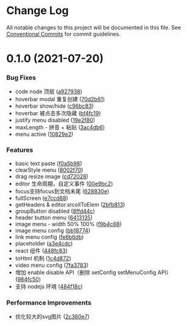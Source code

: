 # Change Log

All notable changes to this project will be documented in this file.
See [Conventional Commits](https://conventionalcommits.org) for commit guidelines.

# 0.1.0 (2021-07-20)


### Bug Fixes

* code node 顶层 ([a927938](https://github.com/wangeditor-team/we-2021/commit/a9279388f14212319505f6a5da300cd15e81c214))
* hoverbar modal 重复创建 ([70d2b61](https://github.com/wangeditor-team/we-2021/commit/70d2b618a0662c88cd5e6691f513009726ce1b9b))
* hoverbar show/hide ([c96bc83](https://github.com/wangeditor-team/we-2021/commit/c96bc8378939fecd78807fea4f2b7e1eec2a9ea0))
* hoverbar 被点击多次隐藏 ([bf4fc19](https://github.com/wangeditor-team/we-2021/commit/bf4fc193847e8caba3a67c8dd152eae4f1950c4f))
* justify menu disabled ([19e2f80](https://github.com/wangeditor-team/we-2021/commit/19e2f8008a435101c6ecd4d4a7eadd423cb1070f))
* maxLength - 拼音 + 粘贴 ([3ac4db6](https://github.com/wangeditor-team/we-2021/commit/3ac4db6d78cbe7a8d1fe19747deb0a17edd9b552))
* menu active ([10829e2](https://github.com/wangeditor-team/we-2021/commit/10829e2e9e1d864d4900821ee3d5fa516b8cca2a))


### Features

* basic text paste ([f0a5b98](https://github.com/wangeditor-team/we-2021/commit/f0a5b980c95fa1e2fc59a898c6e0d0723c276c28))
* clearStyle menu ([8002f70](https://github.com/wangeditor-team/we-2021/commit/8002f707ed04b914180ec36fdca0edf48c815e01))
* drag resize image ([cd72028](https://github.com/wangeditor-team/we-2021/commit/cd72028f1786e2e53079ad5cbef1b8569731ca79))
* editor 生命周期，自定义事件 ([00e9bc2](https://github.com/wangeditor-team/we-2021/commit/00e9bc2cfcb8b622764db1c76394491d72ffd93e))
* focus支持focus到文档末尾 ([628830e](https://github.com/wangeditor-team/we-2021/commit/628830ef06ff85b3e67001ce30dd9e0557b0aa28))
* fullScreen ([e7ccd88](https://github.com/wangeditor-team/we-2021/commit/e7ccd88a7dd58f64b7bd484de428e3a76cc994f7))
* getHeaders & editor.srcollToElem ([2bfb813](https://github.com/wangeditor-team/we-2021/commit/2bfb813e4957f080c6676ec38f8f051275cdf44a))
* groupButton disabled ([8ffd44c](https://github.com/wangeditor-team/we-2021/commit/8ffd44c9a44758e951ca7bd02dd46746fcac1c03))
* header button menu ([6413135](https://github.com/wangeditor-team/we-2021/commit/64131354d54705e11fd6992fcf5a4389371c3560))
* image menu - width 50% 100% ([f9b4c68](https://github.com/wangeditor-team/we-2021/commit/f9b4c68dff3232b50491b07949c20eb4c18baa6b))
* image menu config ([bb18774](https://github.com/wangeditor-team/we-2021/commit/bb187740e9703b4a76cde4f5e4d32ac714aa793a))
* link menu config ([fe6b6db](https://github.com/wangeditor-team/we-2021/commit/fe6b6db62086a5014c25ea96aa9308c2028a5b60))
* placeholder ([a3e4cdc](https://github.com/wangeditor-team/we-2021/commit/a3e4cdcd474063e4f436327aaf4074bb2126d941))
* react 组件 ([448fc83](https://github.com/wangeditor-team/we-2021/commit/448fc838d64dbef52cbcddde0e98eb021d8a9122))
* toHtml 机制 ([1c4d872](https://github.com/wangeditor-team/we-2021/commit/1c4d8729f84aaab6a448f23064b34a20596305e9))
* video menu config ([7fa3783](https://github.com/wangeditor-team/we-2021/commit/7fa3783c42aa83f7d53c8be34be3c8b7c8a64754))
* 增加 enable disable API（删除 setConfig setMenuConfig API） ([984fc50](https://github.com/wangeditor-team/we-2021/commit/984fc50520061fc34ea08f4136bdeb93dee46564))
* 支持 nodejs 环境 ([484f18c](https://github.com/wangeditor-team/we-2021/commit/484f18c3abc70d19e51c556f48491c18d390b1e1))


### Performance Improvements

* 优化较大的svg图片 ([2c360e7](https://github.com/wangeditor-team/we-2021/commit/2c360e7628eb655e8df67cc7b764f4981b283a2f))
